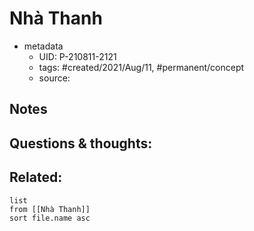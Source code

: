 # Nhà Thanh

- metadata
	- UID: P-210811-2121
	- tags: #created/2021/Aug/11, #permanent/concept 
	- source: 

## Notes


## Questions & thoughts:


## Related:
```dataview
list
from [[Nhà Thanh]]
sort file.name asc
```